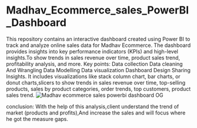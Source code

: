 # Madhav_Ecommerce_sales_PowerBI_Dashboard
This repository contains an interactive dashboard created using Power BI to track and analyze online sales data for Madhav Ecommerce. The dashboard provides insights into key performance indicators (KPIs) and high-level insights.To show trends in sales revenue over time, product sales trend, profitability analysis, and more. 
Key points: Data collection
            Data cleaning And Wrangling
            Data Modelling
            Data visualization
            Dashboard Design
            Sharing Insights.
It includes visualizations like stack column chart, bar charts, or donut  charts,slicers to show trends in sales revenue over time, top-selling products, sales by product categories, order trends, top customers, product sales trend.
![Madhav ecommerce sales powerbi dashboard OG](https://github.com/MG-THE-UNBREAKABLE/Madhav_Ecommerce_sales_PowerBI_Dashboard/assets/140737263/00cf7c64-11ff-4592-a3a2-ff8b0357ee3c)

conclusion:
         With the help of this analysis,client understand the trend of market (products and profits),And increase the sales and will focus where he got the measure gaps.

